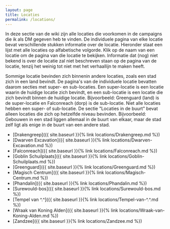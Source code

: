 ```yaml
---
layout: page
title: Locaties
permalink: /locations/
---
```


In deze sectie van de wiki zijn alle locaties die voorkomen in de campaigns die ik als DM gegeven heb te vinden. De individuele pagina van elke locatie bevat verschillende stukken informatie over de locatie. Hieronder staat een lijst met alle locaties op alfabetische volgorde. Klik op de naam van een locatie om de pagina van die locatie te bekijken. Informatie dat (nog) niet bekend is over de locatie zal niet beschreven staan op de pagina van de locatie, tenzij het weinig tot niet met het verhaallijn te maken heeft.

Sommige locatie bevinden zich binnenin andere locaties, zoals een stad zich in een land bevindt. De pagina's van de individuele locatie bevatten daarom secties met super- en sub-locaties. Een super-locatie is een locatie waarin de huidige locatie zich bevindt, en een sub-locatie is een locatie die zich bevindt binnen de huidige locatie. Bijvoorbeeld: Greenguard (land) is de super-locatie en Falconreach (dorp) is de sub-locatie. Niet alle locaties hebben een super- of sub-locatie. De sectie "Locaties in de buurt" bevat alleen locaties die zich op hetzelfde niveau bevinden. Bijvoorbeeld: Gebouwen in een stad liggen allemaal in de buurt van elkaar, maar de stad zelf ligt als enige in de buurt van een andere stad.

* [Drakengreep]({{ site.baseurl }}{% link locations/Drakengreep.md %})
* [Dwarven Excavation]({{ site.baseurl }}{% link locations/Dwarven-Excavation.md %})
* [Falconreach]({{ site.baseurl }}{% link locations/Falconreach.md %})
* [Goblin Schuilplaats]({{ site.baseurl }}{% link locations/Goblin-Schuilplaats.md %})
* [Greenguard]({{ site.baseurl }}{% link locations/Greenguard.md %})
* [Magisch Centrum]({{ site.baseurl }}{% link locations/Magisch-Centrum.md %})
* [Phandalin]({{ site.baseurl }}{% link locations/Phandalin.md %})
* [Surewould-bos]({{ site.baseurl }}{% link locations/Surewould-bos.md %})
* [Tempel van ^.^]({{ site.baseurl }}{% link locations/Tempel-van-^.^.md %})
* [Wraak van Koning Alden]({{ site.baseurl }}{% link locations/Wraak-van-Koning-Alden.md %})
* [Zandzee]({{ site.baseurl }}{% link locations/Zandzee.md %})